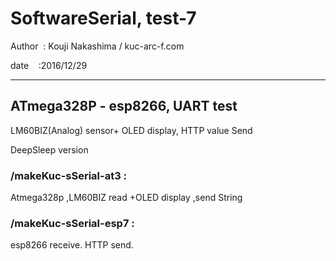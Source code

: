 ﻿# SoftwareSerial, test-7

 Author  : Kouji Nakashima / kuc-arc-f.com

 date    :2016/12/29

***

## ATmega328P - esp8266, UART test
LM60BIZ(Analog) sensor+ OLED display, HTTP value Send

DeepSleep version

### /makeKuc-sSerial-at3 :
 Atmega328p ,LM60BIZ read +OLED  display ,send String

### /makeKuc-sSerial-esp7 :
 esp8266 receive. HTTP send.


